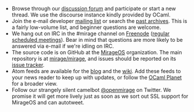 <ul class="small-block-grid-1 medium-block-grid-3 large-block-grid-3">

<li><i class="fa fa-group fa-2x pull-left"> </i> Browse through our <a href="https://discuss.ocaml.org/tags/mirageos">discussion forum</a> and participate or start a new thread.  We use the discourse instance kindly provided by OCaml.</li>

<li><i class="fa fa-envelope fa-2x pull-left"> </i> Join the e-mail developer <a href="http://lists.xenproject.org/cgi-bin/mailman/listinfo/mirageos-devel">mailing list</a> or search the <a href="http://lists.xenproject.org/archives/html/mirageos-devel/">past archives</a>.  This is a fairly low-volume list, and beginner questions are welcome.</li>

<li><i class="fa fa-terminal fa-2x pull-left"> </i> We hang out on IRC in the #mirage channel on <a href="http://freenode.net/">Freenode</a> (<a href="https://github.com/mirage/mirage-www/wiki/Call-Agenda">regular scheduled meetings</a>).  Bear in mind that questions are more likely to be answered via e-mail if we're idling on IRC.</li>

<li><i class="fa fa-github-alt fa-2x pull-left"> </i> The source code is on GitHub at the <a href="https://github.com/mirage">MirageOS</a> organization.  The main repository is at <a href="https://github.com/mirage/mirage">mirage/mirage</a>,  and issues should be reported on its <a href="https://github.com/mirage/mirage/issues">issue tracker</a>.</li>

<li><i class="fa fa-rss fa-2x pull-left"> </i> Atom feeds are available for the <a href="/blog/atom.xml">blog</a> and the <a href="/wiki/atom.xml">wiki</a>.  Add these feeds to your news reader to keep up with updates, or follow the <a href="http://ocaml.org/community/planet.html">OCaml Planet</a> for a broader view.</li>

<li><i class="fa fa-twitter fa-2x pull-left"> </i> Follow our strangely silent camelbot <a href="http://twitter.com/openmirage">@openmirage</a> on Twitter.  We promise it will get more lively just as soon as we sort out SSL support for MirageOS and can autotweet.</li>


</ul>

